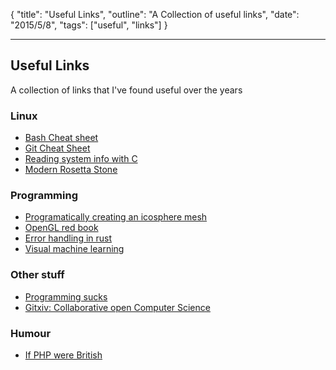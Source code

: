 {
    "title": "Useful Links",
    "outline": "A Collection of useful links",
    "date": "2015/5/8",
    "tags": ["useful", "links"]
}

---

## Useful Links

A collection of links that I've found useful over the years

### Linux

* [Bash Cheat sheet](http://cli.learncodethehardway.org/bash_cheat_sheet.pdf)
* [Git Cheat Sheet](https://training.github.com/kit/downloads/github-git-cheat-sheet.pdf)
* [Reading system info with C](http://www.makerdyne.com/blog/reading-linux-system-info-with-c/)
* [Modern Rosetta Stone](https://certsimple.com/rosetta-stone)

### Programming

* [Programatically creating an icosphere mesh](http://blog.andreaskahler.com/2009/06/creating-icosphere-mesh-in-code.html)
* [OpenGL red book](http://www.glprogramming.com/red/)
* [Error handling in rust](http://blog.burntsushi.net/rust-error-handling/)
* [Visual machine learning](http://www.r2d3.us/visual-intro-to-machine-learning-part-1/)

### Other stuff

* [Programming sucks](http://www.stilldrinking.org/programming-sucks)
* [Gitxiv: Collaborative open Computer Science](http://gitxiv.com/)

### Humour

* [If PHP were British](https://www.addedbytes.com/blog/if-php-were-british/)
